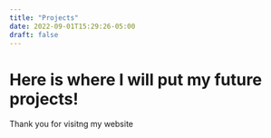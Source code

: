 ```yaml
---
title: "Projects"
date: 2022-09-01T15:29:26-05:00
draft: false
---
```


# Here is where I will put my future projects!

Thank you for visitng my website
